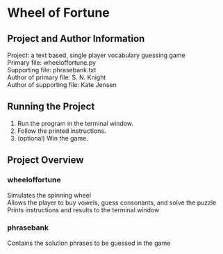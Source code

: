 # Wheel of Fortune

## Project and Author Information

Project: a text based, single player vocabulary guessing game  
Primary file: wheeloffortune.py  
Supporting file: phrasebank.txt  
Author of primary file: S. N. Knight  
Author of supporting file: Kate Jensen

## Running the Project

1. Run the program in the terminal window. 
2. Follow the printed instructions.
3. (optional) Win the game.

## Project Overview

### wheeloffortune

Simulates the spinning wheel  
Allows the player to buy vowels, guess consonants, and solve the puzzle  
Prints instructions and results to the terminal window

### phrasebank

Contains the solution phrases to be guessed in the game
